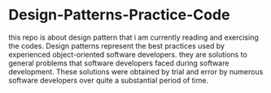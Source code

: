 # Design-Patterns-Practice-Code
this repo is about design pattern that i am currently reading and exercising the codes. 
Design patterns represent the best practices used by experienced object-oriented software developers. 
they  are solutions to general problems that software developers faced during software development. 
These solutions were obtained by trial and error by numerous software developers over quite a substantial period of time.
